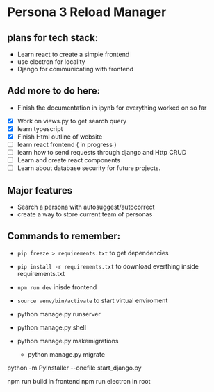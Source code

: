 # Persona 3 Reload Manager 

## plans for tech stack:
* Learn react to create a simple frontend 
* use electron for locality 
* Django for communicating with frontend 



## Add more to do here: 
- Finish the documentation in ipynb for everything worked on so far 
- [x] Work on views.py to get search query
- [x] learn typescript
- [x] Finish Html outline of website
- [ ] learn react frontend ( in progress )
- [ ] learn how to send requests through django and Http CRUD
- [ ] Learn and create react components 
- [ ] Learn about database security for future projects.

## Major features 
* Search a persona with autosuggest/autocorrect
* create a way to store current team of personas 


## Commands to remember:

* `pip freeze > requirements.txt` to get dependencies
* `pip install -r requirements.txt` to download everthing inside requirements.txt
* `npm run dev` inisde frontend
* `source venv/bin/activate` to start virtual enviroment 

* python manage.py runserver
* python manage.py shell
* python manage.py makemigrations 
  * python manage.py migrate



python -m PyInstaller --onefile start_django.py

npm run build in frontend
npm run electron in root